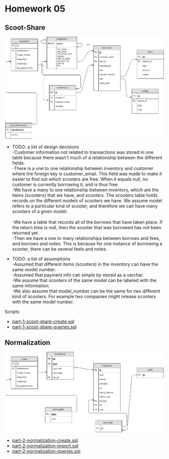 # Homework 05

## Scoot-Share

![er diagram for scoot share](scoot-share/er-diagram1.png)

* TODO: a list of design decisions<br>
-Customer information not related to transactions was stored in one table because there wasn't much of a relationship between the different fields. <br>
-There is a one to one relationship between inventory and customer where the foreign key is customer_email. This field was made to make it easier to find out which scooters are free. When it equals null, no customer is currently borrowing it, and is thus free.<br>
-We have a many to one relationship between inventory, which are the items (scooters) that we have, and scooters. The scooters table holds records on the different models of scooters we have. We assume model refers to a particular kind of scooter, and therefore we can have many scooters of a given model.  <br>                                                                                                      
-We have a table that records all of the borrows that have taken place. If the return time is null, then the scooter that was borrowed has not been returned yet. <br>
-Then we have a one to many relationships between borrows and fees, and borrows and notes. This is because for one instance of borrowing a scooter, there can be several feels and notes. <br>

* TODO: a list of assumptions<br>
-Assumed that different items (scooters) in the inventory can have the same model number. <br>
-Assumed that payment info can simple by stored as a varchar.<br>
-We assume that scooters of the same model can be labeled with the same information.<br>
-We also assume that model_number can be the same for two different kind of scooters. For example two companies might release scooters with the same model number. <br>

Scripts

* [part-1-scoot-share-create.sql](scoot-share/part-1-scoot-share-create.sql)
* [part-1-scoot-share-queries.sql](scooter-share/part-1-scoot-share-queries.sql)

## Normalization

![er diagram for part-2](nyc-hotspots/er-diagram2.png)

* [part-2-normalization-create.sql](nyc-hotspots/part-2-normalization-create.sql)
* [part-2-normalization-import.sql](nyc-hotspots/part-2-normalization-import.sql)
* [part-2-normalization-queries.sql](nyc-hotspots/part-2-normalization-queries.sql)

